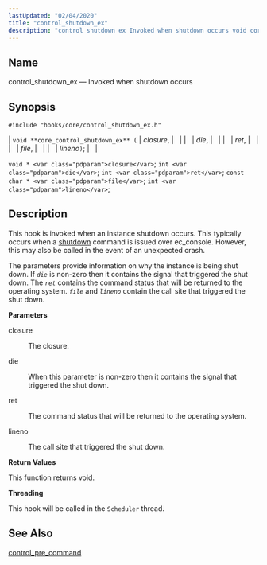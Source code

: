 ```yaml
---
lastUpdated: "02/04/2020"
title: "control_shutdown_ex"
description: "control shutdown ex Invoked when shutdown occurs void core control shutdown ex closure die ret file lineno void closure int die int ret const char file int lineno This hook is invoked when an instance shutdown occurs This typically occurs when a shutdown command is issued over ec console However..."
---
```


<a name="hooks.core.control_shutdown_ex"></a> 
## Name

control_shutdown_ex — Invoked when shutdown occurs

## Synopsis

`#include "hooks/core/control_shutdown_ex.h"`

| `void **core_control_shutdown_ex** (` | <var class="pdparam">closure</var>, |   |
|   | <var class="pdparam">die</var>, |   |
|   | <var class="pdparam">ret</var>, |   |
|   | <var class="pdparam">file</var>, |   |
|   | <var class="pdparam">lineno</var>`)`; |   |

`void * <var class="pdparam">closure</var>`;
`int <var class="pdparam">die</var>`;
`int <var class="pdparam">ret</var>`;
`const char * <var class="pdparam">file</var>`;
`int <var class="pdparam">lineno</var>`;<a name="idp46585872"></a> 
## Description

This hook is invoked when an instance shutdown occurs. This typically occurs when a [shutdown](/momentum/3/3-reference/3-reference-console-commands-shutdown) command is issued over ec_console. However, this may also be called in the event of an unexpected crash.

The parameters provide information on why the instance is being shut down. If *`die`* is non-zero then it contains the signal that triggered the shut down. The *`ret`* contains the command status that will be returned to the operating system. *`file`* and *`lineno`* contain the call site that triggered the shut down.

**<a name="idp46590128"></a> Parameters**

<dl class="variablelist">

<dt>closure</dt>

<dd>

The closure.

</dd>

<dt>die</dt>

<dd>

When this parameter is non-zero then it contains the signal that triggered the shut down.

</dd>

<dt>ret</dt>

<dd>

The command status that will be returned to the operating system.

</dd>

<dt>lineno</dt>

<dd>

The call site that triggered the shut down.

</dd>

</dl>

**<a name="idp46598480"></a> Return Values**

This function returns void.

**<a name="idp46599392"></a> Threading**

This hook will be called in the `Scheduler` thread.

<a name="idp46600912"></a> 
## See Also

[control_pre_command](/momentum/3/3-api/hooks-core-control-pre-command)
